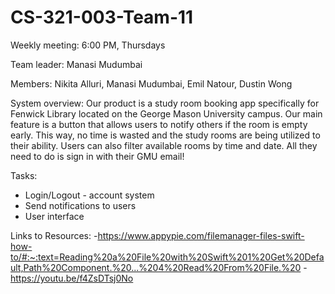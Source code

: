 # CS-321-003-Team-11

Weekly meeting: 6:00 PM, Thursdays

Team leader: Manasi Mudumbai

Members: Nikita Alluri, Manasi Mudumbai, Emil Natour, Dustin Wong

System overview:
Our product is a study room booking app specifically for Fenwick Library located on the George Mason University campus. Our main feature is a button that allows users to notify others if the room is empty early. This way, no time is wasted and the study rooms are being utilized to their ability. Users can also filter available rooms by time and date. All they need to do is sign in with their GMU email!

Tasks:

  - Login/Logout - account system
  - Send notifications to users
  - User interface

Links to Resources:
  -https://www.appypie.com/filemanager-files-swift-how-to/#:~:text=Reading%20a%20File%20with%20Swift%201%20Get%20Default,Path%20Component.%20...%204%20Read%20From%20File.%20
  -https://youtu.be/f4ZsDTsj0No
